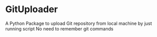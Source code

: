 # GitUploader
A Python Package to upload Git repository from local machine by just running script 
No need to remember git commands

